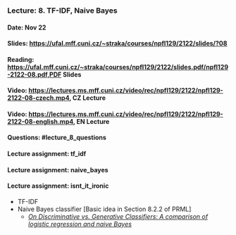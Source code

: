 ### Lecture: 8. TF-IDF, Naive Bayes
#### Date: Nov 22
#### Slides: https://ufal.mff.cuni.cz/~straka/courses/npfl129/2122/slides/?08
#### Reading: https://ufal.mff.cuni.cz/~straka/courses/npfl129/2122/slides.pdf/npfl129-2122-08.pdf,PDF Slides
#### Video: https://lectures.ms.mff.cuni.cz/video/rec/npfl129/2122/npfl129-2122-08-czech.mp4, CZ Lecture
#### Video: https://lectures.ms.mff.cuni.cz/video/rec/npfl129/2122/npfl129-2122-08-english.mp4, EN Lecture
#### Questions: #lecture_8_questions
#### Lecture assignment: tf_idf
#### Lecture assignment: naive_bayes
#### Lecture assignment: isnt_it_ironic

- TF-IDF
- Naive Bayes classifier [Basic idea in Section 8.2.2 of PRML]
  - _[On Discriminative vs. Generative Classifiers: A comparison of logistic regression and naive Bayes](http://ai.stanford.edu/~ang/papers/nips01-discriminativegenerative.pdf)_
